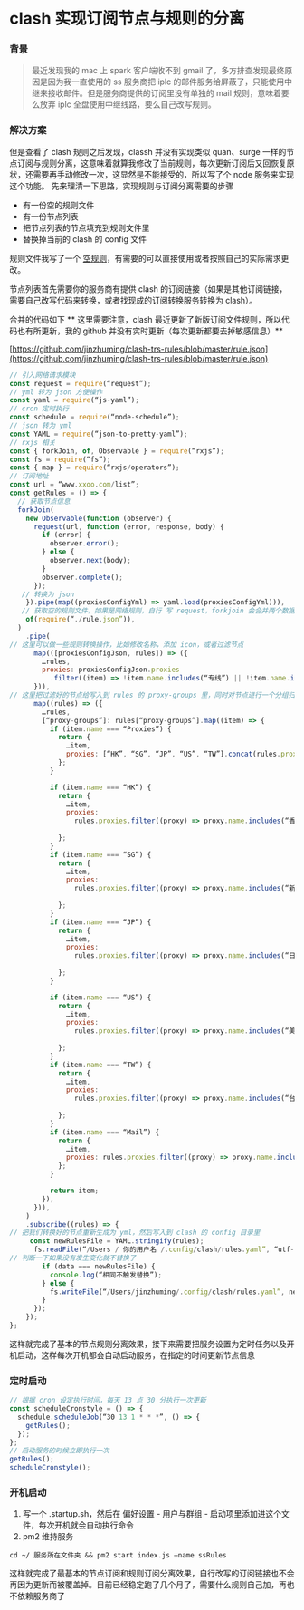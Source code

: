 # clash 实现订阅节点与规则的分离

### 背景
> 最近发现我的 mac 上 spark 客户端收不到 gmail 了，多方排查发现最终原因是因为我一直使用的 ss 服务商把 iplc 的邮件服务给屏蔽了，只能使用中继来接收邮件。但是服务商提供的订阅里没有单独的 mail 规则，意味着要么放弃 iplc 全盘使用中继线路，要么自己改写规则。  

### 解决方案
但是查看了 clash 规则之后发现，classh 并没有实现类似 quan、surge 一样的节点订阅与规则分离，这意味着就算我修改了当前规则，每次更新订阅后又回恢复原状，还需要再手动修改一次，这显然是不能接受的，所以写了个 node 服务来实现这个功能。
先来理清一下思路，实现规则与订阅分离需要的步骤


* 有一份空的规则文件
* 有一份节点列表
* 把节点列表的节点填充到规则文件里
* 替换掉当前的 clash 的 config 文件

规则文件我写了一个 [空规则]( https://github.com/jinzhuming/clash-trs-rules/blob/master/rule.json )，有需要的可以直接使用或者按照自己的实际需求更改。

节点列表首先需要你的服务商有提供 clash 的订阅链接（如果是其他订阅链接，需要自己改写代码来转换，或者找现成的订阅转换服务转换为 clash）。

合并的代码如下
** 这里需要注意，clash 最近更新了新版订阅文件规则，所以代码也有所更新，我的 github 并没有实时更新（每次更新都要去掉敏感信息）**

[https://github.com/jinzhuming/clash-trs-rules/blob/master/rule.json](https://github.com/jinzhuming/clash-trs-rules/blob/master/rule.json)
```javascript
// 引入网络请求模块
const request = require(“request”);
// yml 转为 json 方便操作
const yaml = require(“js-yaml”);
// cron 定时执行
const schedule = require(“node-schedule”);
// json 转为 yml
const YAML = require(“json-to-pretty-yaml”);
// rxjs 相关
const { forkJoin, of, Observable } = require(“rxjs”);
const fs = require(“fs”);
const { map } = require(“rxjs/operators”);
// 订阅地址
const url = “www.xxoo.com/list”;
const getRules = () => {
  // 获取节点信息
  forkJoin(
    new Observable(function (observer) {
      request(url, function (error, response, body) {
        if (error) {
          observer.error();
        } else {
          observer.next(body);
        }
        observer.complete();
      });
   // 转换为 json
    }).pipe(map((proxiesConfigYml) => yaml.load(proxiesConfigYml))),
   // 获取空的规则文件，如果是网络规则，自行 写 request，forkjoin 会合并两个数据
    of(require(“./rule.json”)),
  )
    .pipe(
// 这里可以做一些规则转换操作，比如修改名称，添加 icon，或者过滤节点
      map(([proxiesConfigJson, rules]) => ({
        …rules,
        proxies: proxiesConfigJson.proxies
          .filter((item) => !item.name.includes(“专线”) || !item.name.includes(“01”) || !item.name.includes(“日本”))
      })),
// 这里把过滤好的节点给写入到 rules 的 proxy-groups 里，同时对节点进行一个分组归类效果，把指定地区的节点添加到各自的分类，还可以把节点添加到自己定义的 select 里，按需操作即可
      map((rules) => ({
        …rules,
        [“proxy-groups”]: rules[“proxy-groups”].map((item) => {
          if (item.name === “Proxies”) {
            return {
              …item,
              proxies: [“HK”, “SG”, “JP”, “US”, “TW”].concat(rules.proxies.map((proxy) => proxy.name)),
            };
          }

          if (item.name === “HK”) {
            return {
              …item,
              proxies: 
                rules.proxies.filter((proxy) => proxy.name.includes(“香港”)).map((proxy) => proxy.name),
             
            };
          }
          if (item.name === “SG”) {
            return {
              …item,
              proxies: 
                rules.proxies.filter((proxy) => proxy.name.includes(“新加坡”)).map((proxy) => proxy.name),
             
            };
          }
          if (item.name === “JP”) {
            return {
              …item,
              proxies: 
                rules.proxies.filter((proxy) => proxy.name.includes(“日本”)).map((proxy) => proxy.name),
              
            };
          }

          if (item.name === “US”) {
            return {
              …item,
              proxies: 
                rules.proxies.filter((proxy) => proxy.name.includes(“美国”)).map((proxy) => proxy.name),
              
            };
          }
          if (item.name === “TW”) {
            return {
              …item,
              proxies: 
                rules.proxies.filter((proxy) => proxy.name.includes(“台湾”)).map((proxy) => proxy.name),
              
            };
          }
          if (item.name === “Mail”) {
            return {
              …item,
              proxies: rules.proxies.filter((proxy) => proxy.name.includes(“中继”)).map((proxy) => proxy.name),
            };
          }

          return item;
        }),
      })),
    )
    .subscribe((rules) => {
// 把我们转换好的节点重新生成为 yml，然后写入到 clash 的 config 目录里
     const newRulesFile = YAML.stringify(rules);
      fs.readFile(“/Users / 你的用户名 /.config/clash/rules.yaml”, “utf-8”, (err, data) => {
// 判断一下如果没有发生变化就不替换了
        if (data === newRulesFile) {
          console.log(“相同不触发替换”);
        } else {
          fs.writeFile(“/Users/jinzhuming/.config/clash/rules.yaml”, newRulesFile, () => {});
        }
      });
    });
};
```

这样就完成了基本的节点规则分离效果，接下来需要把服务设置为定时任务以及开机启动，这样每次开机都会自动启动服务，在指定的时间更新节点信息

### 定时启动

``` javascript
// 根据 cron 设定执行时间，每天 13 点 30 分执行一次更新
const scheduleCronstyle = () => {
  schedule.scheduleJob(“30 13 1 * * *”, () => {
    getRules();
  });
};
// 启动服务的时候立即执行一次
getRules();
scheduleCronstyle();
```


### 开机启动 
1. 写一个 .startup.sh，然后在 偏好设置 - 用户与群组 - 启动项里添加进这个文件，每次开机就会自动执行命令
2. pm2 维持服务
```
cd ~/ 服务所在文件夹 && pm2 start index.js —name ssRules
```


这样就完成了最基本的节点订阅和规则订阅分离效果，自行改写的订阅链接也不会再因为更新而被覆盖掉。目前已经稳定跑了几个月了，需要什么规则自己加，再也不依赖服务商了
